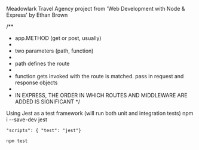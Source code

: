 Meadowlark Travel Agency project from 'Web Development with Node & Express' by Ethan Brown

/**
 * app.METHOD (get or post, usually)
 * 
 * two parameters (path, function)
 * 
 * path defines the route 
 * 
 * function gets invoked with the route is matched. pass in request and response objects
 * 
 * IN EXPRESS, THE ORDER IN WHICH ROUTES AND MIDDLEWARE ARE ADDED IS SIGNIFICANT
 */


Using Jest as a test framework (will run both unit and integration tests)
    npm i --save-dev jest

    "scripts": { "test": "jest"}

    npm test